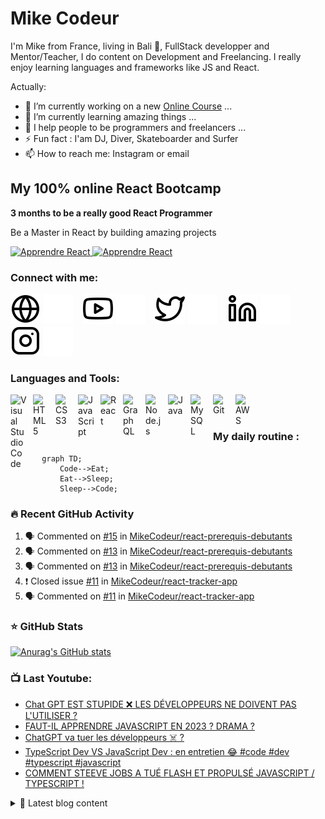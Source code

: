 # Mike Codeur
I'm Mike from France, living in Bali 🌴, FullStack developper and Mentor/Teacher, I do content on Development and Freelancing. I really enjoy learning languages and frameworks like JS and React. 

<!--
**MikeCodeur/MikeCodeur** is a ✨ _special_ ✨ repository because its `README.md` (this file) appears on your GitHub profile.
-->
Actually:

- 🔭 I’m currently working on a new [Online Course][courses] ...
- 🌱 I’m currently learning amazing things ...
- 👯 I help people to be programmers and freelancers ...
- ⚡ Fun fact : I'am DJ, Diver, Skateboarder and Surfer
- 📫 How to reach me: Instagram or email

## My 100% online React Bootcamp

 <strong>
    3 months to be a really good React Programmer
  </strong>
  <p>
    Be a Master in React by building amazing projects
  </p>

  <a href="https://go.mikecodeur.com/react-mastery">
    <img 
      alt="Apprendre React"
      src="https://mikecodeur.com/mike/assets/courses/react-mastery.png"
    />
  </a>
 
  <a href="https://go.mikecodeur.com/react-mastery" >
    <img width="100"
      alt="Apprendre React"
      src="https://mikecodeur.com/mike/assets/mikecodeur-trans.png"
    />
  </a>


### Connect with me:

[![img_contact](./img/globe-light.svg)](https://mikecodeur.com#gh-light-mode-only)
[![img_contact](./img/globe-dark.svg)](https://mikecodeur.com#gh-dark-mode-only)
&nbsp;&nbsp;
[![img_contact](./img/youtube-light.svg)](https://go.mikecodeur.com/youtube#gh-light-mode-only)
[![img_contact](./img/youtube-dark.svg)](https://go.mikecodeur.com/youtube#gh-dark-mode-only)
&nbsp;&nbsp;
[![img_contact](./img/twitter-light.svg)](https://twitter.com/mikecodeur#gh-light-mode-only)
[![img_contact](./img/twitter-dark.svg)](https://twitter.com/mikecodeur#gh-dark-mode-only)
&nbsp;&nbsp;
[![img_contact](./img/linkedin-light.svg)](https://www.linkedin.com/company/mike-codeur/#gh-light-mode-only)
[![img_contact](./img/linkedin-dark.svg)](https://www.linkedin.com/company/mike-codeur/#gh-dark-mode-only)
&nbsp;&nbsp;
[![img_contact](./img/instagram-light.svg)](https://instagram.com/mikecodeur#gh-light-mode-only)
[![img_contact](./img/instagram-dark.svg)](https://instagram.com/mikecodeur#gh-dark-mode-only)

### Languages and Tools:

[<img align="left" alt="Visual Studio Code" width="26px" src="https://cdn.jsdelivr.net/gh/devicons/devicon/icons/vscode/vscode-original.svg" style="padding-right:10px;" />][youtubeplaylist]

[<img align="left" alt="HTML5" width="26px" src="https://cdn.jsdelivr.net/gh/devicons/devicon/icons/html5/html5-original.svg" style="padding-right:10px;" />][youtubeplaylist]
[<img align="left" alt="CSS3" width="26px" src="https://cdn.jsdelivr.net/gh/devicons/devicon/icons/css3/css3-original.svg" style="padding-right:10px;" />][youtubeplaylist]
[<img align="left" alt="JavaScript" width="26px" src="https://cdn.jsdelivr.net/gh/devicons/devicon/icons/javascript/javascript-original.svg" style="padding-right:10px;" />][youtubeplaylist]
[<img align="left" alt="React" width="26px" src="https://cdn.jsdelivr.net/gh/devicons/devicon/icons/react/react-original.svg" style="padding-right:10px;" />][youtubeplaylist]
[<img align="left" alt="GraphQL" width="26px" src="https://cdn.jsdelivr.net/gh/devicons/devicon/icons/graphql/graphql-plain.svg" style="padding-right:10px;" />][youtubeplaylist]
[<img align="left" alt="Node.js" width="26px" src="https://cdn.jsdelivr.net/gh/devicons/devicon/icons/nodejs/nodejs-original.svg" style="padding-right:10px;" />][youtubeplaylist]
[<img align="left" alt="Java" width="26px" src="https://cdn.jsdelivr.net/gh/devicons/devicon/icons/java/java-original.svg" style="padding-right:10px;" />][youtubeplaylist]
[<img align="left" alt="MySQL" width="26px" src="https://cdn.jsdelivr.net/gh/devicons/devicon/icons/mysql/mysql-original.svg" style="padding-right:10px;" />][youtubeplaylist]
[<img align="left" alt="Git" width="26px" src="https://cdn.jsdelivr.net/gh/devicons/devicon/icons/git/git-original.svg" style="padding-right:10px;" />][youtubeplaylist]


[<img align="left" alt="AWS" width="25px" src="https://cdn.jsdelivr.net/gh/devicons/devicon/icons/amazonwebservices/amazonwebservices-original.svg" style="padding-right:11px;" />][youtubeplaylist]


<br />
<br />

### My daily routine :

```mermaid
  graph TD;
      Code-->Eat;
      Eat-->Sleep;
      Sleep-->Code;
```

### 🔥 Recent GitHub Activity
<!--START_SECTION:activity-->
1. 🗣 Commented on [#15](https://github.com/MikeCodeur/react-prerequis-debutants/issues/15) in [MikeCodeur/react-prerequis-debutants](https://github.com/MikeCodeur/react-prerequis-debutants)
2. 🗣 Commented on [#13](https://github.com/MikeCodeur/react-prerequis-debutants/issues/13) in [MikeCodeur/react-prerequis-debutants](https://github.com/MikeCodeur/react-prerequis-debutants)
3. 🗣 Commented on [#13](https://github.com/MikeCodeur/react-prerequis-debutants/issues/13) in [MikeCodeur/react-prerequis-debutants](https://github.com/MikeCodeur/react-prerequis-debutants)
4. ❗️ Closed issue [#11](https://github.com/MikeCodeur/react-tracker-app/issues/11) in [MikeCodeur/react-tracker-app](https://github.com/MikeCodeur/react-tracker-app)
5. 🗣 Commented on [#11](https://github.com/MikeCodeur/react-tracker-app/issues/11) in [MikeCodeur/react-tracker-app](https://github.com/MikeCodeur/react-tracker-app)
<!--END_SECTION:activity-->

### ⭐ GitHub Stats

[![Anurag's GitHub stats](https://github-readme-stats.vercel.app/api?username=MikeCodeur&show_icons=true&hide_border=false&title_color=3B1F94f&icon_color=FFE500&bg_color=09131B&text_color=ffffff&border_color=0c1a25)](https://github.com/anuraghazra/github-readme-stats)

### 📺 Last Youtube:

<!-- YOUTUBE:START -->
- [Chat GPT EST STUPIDE ❌ LES DÉVELOPPEURS NE DOIVENT PAS L&#39;UTILISER ?](https://www.youtube.com/watch?v=B0FEi8yxF3U)
- [FAUT-IL APPRENDRE JAVASCRIPT EN 2023 ? DRAMA ?](https://www.youtube.com/watch?v=CGvTpoJhnio)
- [ChatGPT va tuer les développeurs ☠️ ?](https://www.youtube.com/watch?v=A1La-ao2sHQ)
- [TypeScript Dev VS JavaScript Dev : en entretien 😂 #code #dev #typescript #javascript](https://www.youtube.com/watch?v=SRx-SF4wiGA)
- [COMMENT STEEVE JOBS A TUÉ FLASH ET PROPULSÉ JAVASCRIPT / TYPESCRIPT !](https://www.youtube.com/watch?v=K2JUdZE69JQ)
<!-- YOUTUBE:END -->

<details>
  <summary>📒 Latest blog content</summary>

<!-- BLOG-POST-LIST:START -->
- [DE DIRECTEUR À DÉVELOPPEUR REACT](https://www.mikecodeur.com/2023/01/30/de-directeur-a-developpeur-react/)
- [Chat GPT EST STUPIDE ❌ LES DÉVELOPPEURS NE DOIVENT PAS L’UTILISER ?](https://www.mikecodeur.com/2023/01/27/chat-gpt-est-stupide-%e2%9d%8c-les-developpeurs-ne-doivent-pas-lutiliser/)
- [FAUT-IL APPRENDRE JAVASCRIPT EN 2023 ? DRAMA ?](https://www.mikecodeur.com/2022/12/23/faut-il-apprendre-javascript-en-2023-drama/)
- [ChatGPT va tuer les développeurs ☠️ ?](https://www.mikecodeur.com/2022/12/15/chatgpt-va-tuer-les-developpeurs-%e2%98%a0%ef%b8%8f/)
- [TypeScript Dev VS JavaScript Dev 😂 #code #dev #typescript #javascript](https://www.mikecodeur.com/2022/12/11/typescript-dev-vs-javascript-dev-%f0%9f%98%82-code-dev-typescript-javascript/)
<!-- BLOG-POST-LIST:END -->
</details>

[courses]: https://formations.mikecodeur.com
[website]: https://go.mikecodeur.com/blog
[insta]: https://go.mikecodeur.com/instagram
[Youtube]: https://go.mikecodeur.com/youtube
[youtubeplaylist]: https://www.youtube.com/channel/UC7BNBNLwMF8GjgXLDP8PWQw
